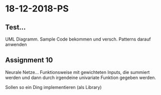 # 18-12-2018-PS

<!--TOC-->

## Test...

UML Diagramm. Sample Code bekommen und versch. Patterns darauf anwenden

## Assignment 10

Neurale Netze... Funktionsweise mit gewichteten Inputs, die summiert werden und dann durch irgendeine univariate Funktion gegeben werden.

Sollen so ein Ding implementieren (als Library) 
